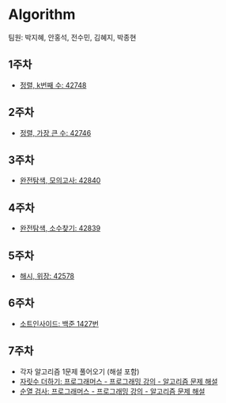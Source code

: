 # Algorithm

팀원: 박지혜, 안홍석, 전수민, 김혜지, 박종현 

## 1주차

- [정렬, k번째 수: 42748](https://programmers.co.kr/learn/courses/30/lessons/42748)


## 2주차 

- [정렬, 가장 큰 수: 42746](https://programmers.co.kr/learn/courses/30/lessons/42746)

## 3주차

- [완전탐색, 모의고사: 42840](https://programmers.co.kr/learn/courses/30/lessons/42840?language=swift)

## 4주차

- [완전탐색, 소수찾기: 42839](https://programmers.co.kr/learn/courses/30/lessons/42839?language=swift)

## 5주차

- [해시, 위장: 42578](https://programmers.co.kr/learn/courses/30/lessons/42578?language=swift)

## 6주차

- [소트인사이드: 백준 1427번](https://www.acmicpc.net/problem/1427)

## 7주차

- 각자 알고리즘 1문제 풀어오기 (해설 포함)
- [자릿수 더하기: 프로그래머스 - 프로그래밍 강의 - 알고리즘 문제 해설](https://programmers.co.kr/learn/courses/18/lessons/1876)
- [순열 검사: 프로그래머스 - 프로그래밍 강의 - 알고리즘 문제 해설](https://programmers.co.kr/learn/courses/18/lessons/1877)
